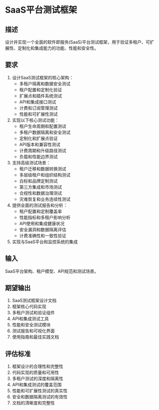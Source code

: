 # SaaS平台测试框架

## 描述
设计并实现一个全面的软件即服务(SaaS)平台测试框架，用于验证多租户、可扩展性、定制化和集成能力的功能、性能和安全性。

## 要求
1. 设计SaaS测试框架的核心架构：
   - 多租户隔离和数据安全测试
   - 租户配置和定制化验证
   - 扩展点和插件系统测试
   - API和集成接口测试
   - 计费和订阅管理测试
   - 性能和可扩展性测试
2. 实现以下核心测试功能：
   - 租户生命周期和配置测试
   - 多租户数据隔离和安全测试
   - 定制化和扩展点验证
   - API版本和兼容性测试
   - 计费周期和升级路径测试
   - 负载和性能边界测试
3. 支持高级测试场景：
   - 租户迁移和数据转换测试
   - 多层级租户和组织结构测试
   - 白标和品牌定制测试
   - 第三方集成和市场测试
   - 合规性和数据治理测试
   - 灾难恢复和业务连续性测试
4. 提供全面的测试报告和分析：
   - 租户配置和定制覆盖率
   - 性能指标和多租户影响分析
   - API使用和集成健康状况
   - 安全漏洞和数据隔离评估
   - 计费准确性和一致性验证
5. 实现与SaaS平台和监控系统的集成

## 输入
SaaS平台架构、租户模型、API规范和测试场景。

## 期望输出
1. SaaS测试框架设计文档
2. 框架核心代码实现
3. 多租户测试和验证组件
4. API和集成测试工具
5. 性能和安全测试模块
6. 测试报告和可视化界面
7. 使用指南和最佳实践文档

## 评估标准
1. 框架设计的合理性和完整性
2. 代码实现的质量和可用性
3. 多租户测试的深度和隔离性
4. API和集成测试的覆盖范围
5. 性能和可扩展性测试的真实性
6. 安全和数据隔离测试的有效性
7. 文档的清晰度和完整性